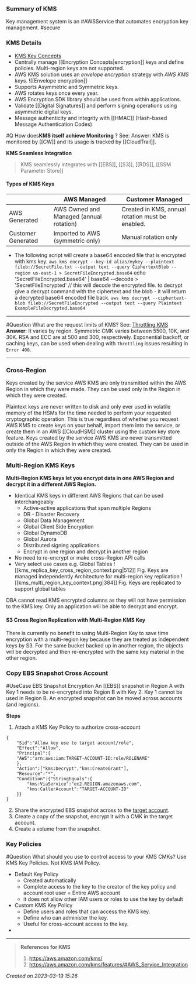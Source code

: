 ### Summary of KMS
Key management system is an #AWSService that automates encryption key management. #secure 

### KMS Details
- [KMS Key Concepts](https://docs.aws.amazon.com/kms/latest/developerguide/concepts.html)
- Centrally manage [[Encryption Concepts|encryption]] keys and define policies. Multi-region keys are not supported.
- AWS KMS solution uses an _envelope encryption_ strategy with _AWS KMS keys_. ![[Envelope encryption]]
- Supports Asymmetric and Symmetric keys.
- AWS rotates keys once every year.
- AWS Encryption SDK library should be used from within applications.
- Validate [[Digital Signatures]] and perform signing operations using asymmetric digital keys.
- Message authenticity and integrity with [[HMAC]] (Hash-based Message Authentication Codes)

#Q How does**KMS itself achieve Monitoring** ?
See:
Answer: KMS is monitored by [[CW]] and its usage is tracked by [[CloudTrail]].

**KMS Seamless Integration**
>  KMS seamlessly integrates with [[EBS]], [[S3]], [[RDS]], [[SSM Parameter Store]]

#### Types of KMS Keys

|                    | AWS Managed           | Customer Managed |
| ------------------ | --------------------- | ---------------- |
| AWS Generated      | AWS Owned and Managed (annual rotation) | Created in KMS, annual rotation must be enabled.   |
| Customer Generated | Imported to AWS (symmetric only)        | Manual rotation only                |

- The following script will create a base64 encoded file that is encrypted with kms key.
	`aws kms encrypt --key-id alias/mykey --plaintext fileb://SecretFile.txt --output text --query CiphertextBlob --region us-east-1 > SecretFileEncrypted.base64` 
	echo 'SecretFileEncrypted.base64' | base64 --decode > 'SecretFileEncrypted' // this will decode the encrypted file.
to decrypt give a decrypt command with the ciphertext and the blob - it will return a decrypted base64 encoded file back.
`aws kms decrypt --ciphertext-blob fileb://SecretFileEncrypted --output text --query Plaintext ExampleFileDecrypted.base64`

---

#Question  What are the request limits of KMS?
See: [Throttling KMS](https://docs.aws.amazon.com/kms/latest/developerguide/throttling.html)
**Answer**: It varies by region. Symmetric CMK varies between 5500, 10K, and 30K. RSA and ECC are at 500 and 300, respectively. Exponential backoff, or caching keys, can be used when dealing with `Throttling` issues resulting in `Error 400`.

---

### Cross-Region

Keys created by the service AWS KMS are only transmitted within the AWS Region in which they were made. They can be used only in the Region in which they were created.

Plaintext keys are never written to disk and only ever used in volatile memory of the HSMs for the time needed to perform your requested cryptographic operation. This is true regardless of whether you request AWS KMS to create keys on your behalf, import them into the service, or create them in an AWS [[CloudHSM]] cluster using the custom key store feature. Keys created by the service AWS KMS are never transmitted outside of the AWS Region in which they were created. They can be used in only the Region in which they were created.

### Multi-Region KMS Keys

**Multi-Region KMS keys let you encrypt data in one AWS Region and decrypt it in a different AWS Region.**

- Identical KMS keys in different AWS Regions that can be used interchangeably
	- Active-active applications that span multiple Regions
	- DR - Disaster Recovery
	- Global Data Management
	- Global Client Side Encryption
	- Global DynamoDB
	- Global Aurora
	- Distributed signing applications
	- Encrypt in one region and decrypt in another region
- No need to re-encrypt or make cross-Region API calls
- 
  Very select use cases e.g. Global Tables
![[kms_replica_key_cross_region_context.png|512]]
Fig. Keys are managed independently
Architecture for multi-region key replication
![[kms_multi_region_key_context.png|384]]
Fig. Keys are replicated to support global tables

DBA cannot read KMS encrypted columns as they will not have permission to the KMS key. Only an application will be able to decrypt and encrypt.

#### S3 Cross Region Replication with Multi-Region KMS Key
There is currently no benefit to using Multi-Region Key to save time encryption with a multi-region key because they are treated as independent keys by S3. For the same bucket backed up in another region, the objects will be decrypted and then re-encrypted with the same key material in the other region.

### Copy EBS Snapshot Cross Account
#UseCase EBS Snapshot Encryption
An [[EBS]] snapshot in Region A with Key 1 needs to be re-encrypted into Region B with Key 2. Key 1 cannot be used in Region B.
An encrypted snapshot can be moved across accounts (and regions).

**Steps**
1. Attach a KMS Key Policy to authorize cross-account
```
{
	"Sid":"Allow key use to target account/role",
	"Effect":"Allow",
	"Principal":{
	"AWS":"arn:aws:iam:TARGET-ACCOUNT-ID:role/ROLENAME"
	},
	"Action":["kms:Decrypt","kms:CreateGrant"],
	"Resource":"*",
	"Condition":{"StringEquals":{
		"kms:ViaService":"ec2.REGION.amazonaws.com",
		"kms:CallerAccount":"TARGET-ACCOUNT-ID"
	}}
}
```
2. Share the encrypted EBS snapshot across to the [target account](https://aws.amazon.com/blogs/aws/new-cross-account-copying-of-encrypted-ebs-snapshots/).
3. Create a copy of the snapshot, encrypt it with a CMK in the target account.
4. Create a volume from the snapshot.

### Key Policies

#Question What should you use to control access to your KMS CMKs?
Use KMS Key Policies. Not KMS IAM Policy.


- Default Key Policy
	- Created automatically
	- Complete access to the key to the creator of the key policy and account root user = Entire AWS account
	- it does not allow other IAM users or roles to use the key by default
- Custom KMS Key Policy
	- Define users and roles that can access the KMS key.
	- Define who can administer the key.
	- Useful for cross-account access to the key.
- 
---
> **References for KMS**
> 1. https://aws.amazon.com/kms/
> 2. https://aws.amazon.com/kms/features/#AWS_Service_Integration
> 
 
*Created on 2023-03-19 15:26*

